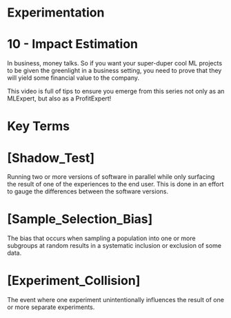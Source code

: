 # Experimentation

# 10 - Impact Estimation

In business, money talks. So if you want your super-duper cool ML projects to be 
given the greenlight in a business setting, you need to prove that they will yield 
some financial value to the company.

This video is full of tips to ensure you emerge from this series not only as an 
MLExpert, but also as a ProfitExpert!

# Key Terms

# [Shadow_Test]
Running two or more versions of software in parallel while only surfacing the 
result of one of the experiences to the end user. This is done in an effort to 
gauge the differences between the software versions.
    
# [Sample_Selection_Bias]
The bias that occurs when sampling a population into one or more subgroups at 
random results in a systematic inclusion or exclusion of some data.
    
# [Experiment_Collision]
The event where one experiment unintentionally influences the result of one or 
more separate experiments.    
